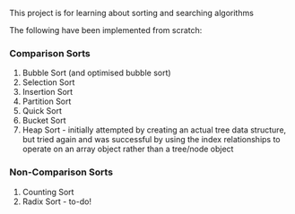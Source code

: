 This project is for learning about sorting and searching algorithms

The following have been implemented from scratch:

### Comparison Sorts
1. Bubble Sort (and optimised bubble sort)
2. Selection Sort
3. Insertion Sort
4. Partition Sort
5. Quick Sort
6. Bucket Sort
7. Heap Sort - initially attempted by creating an actual tree data structure, but tried again and was successful by using the index relationships to operate on an array object rather than a tree/node object

### Non-Comparison Sorts
1. Counting Sort
2. Radix Sort - to-do!
